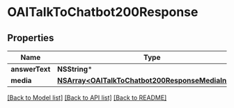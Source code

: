 # OAITalkToChatbot200Response

## Properties
Name | Type | Description | Notes
------------ | ------------- | ------------- | -------------
**answerText** | **NSString*** |  | 
**media** | [**NSArray&lt;OAITalkToChatbot200ResponseMediaInner&gt;***](OAITalkToChatbot200ResponseMediaInner.md) |  | 

[[Back to Model list]](../README.md#documentation-for-models) [[Back to API list]](../README.md#documentation-for-api-endpoints) [[Back to README]](../README.md)


